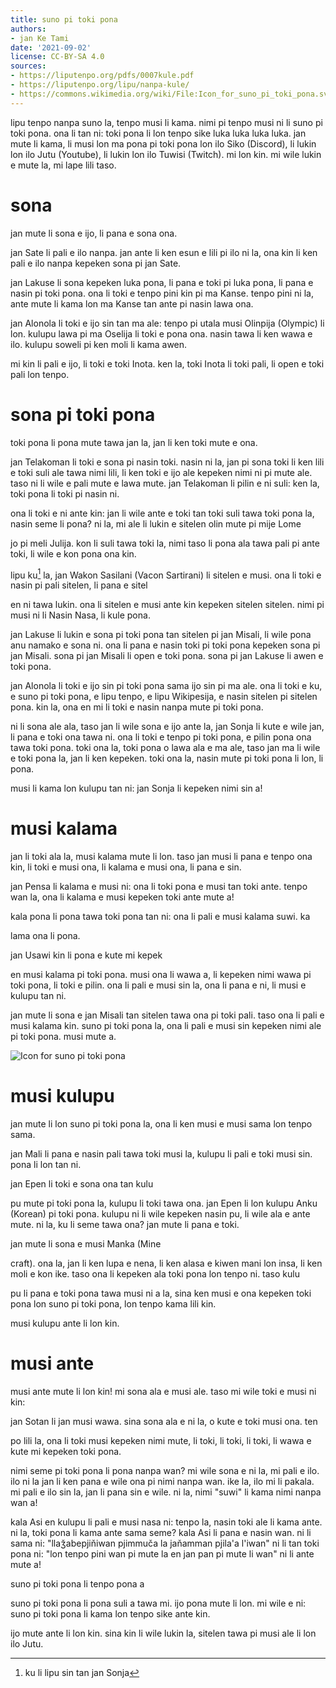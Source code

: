 ```yaml
---
title: suno pi toki pona
authors:
- jan Ke Tami
date: '2021-09-02'
license: CC-BY-SA 4.0
sources:
- https://liputenpo.org/pdfs/0007kule.pdf
- https://liputenpo.org/lipu/nanpa-kule/
- https://commons.wikimedia.org/wiki/File:Icon_for_suno_pi_toki_pona.svg
---
```


lipu tenpo nanpa suno la, tenpo musi li kama. nimi pi tenpo musi ni li suno pi toki pona. ona li tan ni: toki pona li lon tenpo sike luka luka luka luka. jan mute li kama, li musi lon ma pona pi toki pona lon ilo Siko (Discord), li lukin lon ilo Jutu (Youtube), li lukin lon ilo Tuwisi (Twitch). mi lon kin. mi wile lukin e mute la, mi lape lili taso.

# sona

jan mute li sona e ijo, li pana e sona ona.

jan Sate li pali e ilo nanpa. jan ante li ken esun e lili pi ilo ni la, ona kin li ken pali e ilo nanpa kepeken sona pi jan Sate.

jan Lakuse li sona kepeken luka pona, li pana e toki pi luka pona, li pana e nasin pi toki pona. ona li toki e tenpo pini kin pi ma Kanse. tenpo pini ni la, ante mute li kama lon ma Kanse tan ante pi nasin lawa ona.

jan Alonola li toki e ijo sin tan ma ale: tenpo pi utala musi Olinpija (Olympic) li lon. kulupu lawa pi ma Oselija li toki e pona ona. nasin tawa li ken wawa e ilo. kulupu soweli pi ken moli li kama awen.

mi kin li pali e ijo, li toki e toki Inota. ken la, toki Inota li toki pali, li open e toki pali lon tenpo.

# sona pi toki pona

toki pona li pona mute tawa jan la, jan li ken toki mute e ona.

jan Telakoman li toki e sona pi nasin toki. nasin ni la, jan pi sona toki li ken lili e toki suli ale tawa nimi lili, li ken toki e ijo ale kepeken nimi ni pi mute ale. taso ni li wile e pali mute e lawa mute. jan Telakoman li pilin e ni suli: ken la, toki pona li toki pi nasin ni.

ona li toki e ni ante kin: jan li wile ante e toki tan toki suli tawa toki pona la, nasin seme li pona? ni la, mi ale li lukin e sitelen olin mute pi mije Lome

jo pi meli Julija. kon li suli tawa toki la, nimi taso li pona ala tawa pali pi ante toki, li wile e kon pona ona kin.

lipu ku[^1] la, jan Wakon Sasilani (Vacon Sartirani) li sitelen e musi. ona li toki e nasin pi pali sitelen, li pana e sitel

en ni tawa lukin. ona li sitelen e musi ante kin kepeken sitelen sitelen. nimi pi musi ni li Nasin Nasa, li kule pona.

jan Lakuse li lukin e sona pi toki pona tan sitelen pi jan Misali, li wile pona anu namako e sona ni. ona li pana e nasin toki pi toki pona kepeken sona pi jan Misali. sona pi jan Misali li open e toki pona. sona pi jan Lakuse li awen e toki pona.

jan Alonola li toki e ijo sin pi toki pona sama ijo sin pi ma ale. ona li toki e ku, e suno pi toki pona, e lipu tenpo, e lipu Wikipesija, e nasin sitelen pi sitelen pona. kin la, ona en mi li toki e nasin nanpa mute pi toki pona.

ni li sona ale ala, taso jan li wile sona e ijo ante la, jan Sonja li kute e wile jan, li pana e toki ona tawa ni. ona li toki e tenpo pi toki pona, e pilin pona ona tawa toki pona. toki ona la, toki pona o lawa ala e ma ale, taso jan ma li wile e toki pona la, jan li ken kepeken. toki ona la, nasin mute pi toki pona li lon, li pona.

musi li kama lon kulupu tan ni: jan Sonja li kepeken nimi sin a!

[^1]: ku li lipu sin tan jan Sonja

# musi kalama

jan li toki ala la, musi kalama mute li lon. taso jan musi li pana e tenpo ona kin, li toki e musi ona, li kalama e musi ona, li pana e sin.

jan Pensa li kalama e musi ni: ona li toki pona e musi tan toki ante. tenpo wan la, ona li kalama e musi kepeken toki ante mute a!

kala pona li pona tawa toki pona tan ni: ona li pali e musi kalama suwi. ka

lama ona li pona.

jan Usawi kin li pona e kute mi kepek

en musi kalama pi toki pona. musi ona li wawa a, li kepeken nimi wawa pi toki pona, li toki e pilin. ona li pali e musi sin la, ona li pana e ni, li musi e kulupu tan ni.

jan mute li sona e jan Misali tan sitelen tawa ona pi toki pali. taso ona li pali e musi kalama kin. suno pi toki pona la, ona li pali e musi sin kepeken nimi ale pi toki pona. musi mute a.

![Icon for suno pi toki pona](https://upload.wikimedia.org/wikipedia/commons/a/a6/Icon_for_suno_pi_toki_pona.svg)

# musi kulupu

jan mute li lon suno pi toki pona la, ona li ken musi e musi sama lon tenpo sama.

jan Mali li pana e nasin pali tawa toki musi la, kulupu li pali e toki musi sin. pona li lon tan ni.

jan Epen li toki e sona ona tan kulu

pu mute pi toki pona la, kulupu li toki tawa ona. jan Epen li lon kulupu Anku (Korean) pi toki pona. kulupu ni li wile kepeken nasin pu, li wile ala e ante mute. ni la, ku li seme tawa ona? jan mute li pana e toki.

jan mute li sona e musi Manka (Mine

craft). ona la, jan li ken lupa e nena, li ken alasa e kiwen mani lon insa, li ken moli e kon ike. taso ona li kepeken ala toki pona lon tenpo ni. taso kulu

pu li pana e toki pona tawa musi ni a la, sina ken musi e ona kepeken toki pona lon suno pi toki pona, lon tenpo kama lili kin.

musi kulupu ante li lon kin.

# musi ante

musi ante mute li lon kin! mi sona ala e musi ale. taso mi wile toki e musi ni kin:

jan Sotan li jan musi wawa. sina sona ala e ni la, o kute e toki musi ona. ten

po lili la, ona li toki musi kepeken nimi mute, li toki, li toki, li toki, li wawa e kute mi kepeken toki pona.

nimi seme pi toki pona li pona nanpa wan? mi wile sona e ni la, mi pali e ilo. ilo ni la jan li ken pana e wile ona pi nimi nanpa wan. ike la, ilo mi li pakala. mi pali e ilo sin la, jan li pana sin e wile. ni la, nimi "suwi" li kama nimi nanpa wan a!

kala Asi en kulupu li pali e musi nasa ni: tenpo la, nasin toki ale li kama ante. ni la, toki pona li kama ante sama seme? kala Asi li pana e nasin wan. ni li sama ni: "llaǯabepjiňiwan pjimmuča la jaňamman pjila'a l'iwan" ni li tan toki pona ni: "lon tenpo pini wan pi mute la en jan pan pi mute li wan" ni li ante mute a!

suno pi toki pona li tenpo pona a

suno pi toki pona li pona suli a tawa mi. ijo pona mute li lon. mi wile e ni: suno pi toki pona li kama lon tenpo sike ante kin.

ijo mute ante li lon kin. sina kin li wile lukin la, sitelen tawa pi musi ale li lon ilo Jutu.